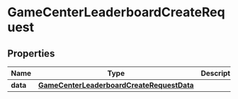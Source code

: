 

# GameCenterLeaderboardCreateRequest


## Properties

| Name | Type | Description | Notes |
|------------ | ------------- | ------------- | -------------|
|**data** | [**GameCenterLeaderboardCreateRequestData**](GameCenterLeaderboardCreateRequestData.md) |  |  |



